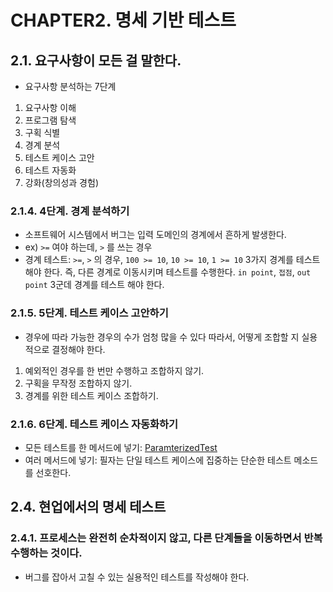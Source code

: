 # CHAPTER2. 명세 기반 테스트

## 2.1. 요구사항이 모든 걸 말한다.
- 요구사항 분석하는 7단계
1. 요구사항 이해
2. 프로그램 탐색
3. 구획 식별
4. 경계 분석
5. 테스트 케이스 고안
6. 테스트 자동화
7. 강화(창의성과 경험) 

### 2.1.4. 4단계. 경계 분석하기
- 소프트웨어 시스템에서 버그는 입력 도메인의 경계에서 흔하게 발생한다.
- ex) `>=` 여야 하는데, `>` 를 쓰는 경우
- 경계 테스트: `>=`, `>` 의 경우, `100 >= 10`, `10 >= 10`, `1 >= 10` 3가지 경계를 테스트 해야 한다. 즉, 다른 경계로 이동시키며 테스트를 수행한다. `in point`, `접점`, `out point` 3군데 경계를 테스트 해야 한다.

### 2.1.5. 5단계. 테스트 케이스 고안하기
- 경우에 따라 가능한 경우의 수가 엄청 많을 수 있다 따라서, 어떻게 조합할 지 실용적으로 결정해야 한다.
1. 예외적인 경우를 한 번만 수행하고 조합하지 않기.
2. 구획을 무작정 조합하지 않기.
3. 경계를 위한 테스트 케이스 조합하기.

### 2.1.6. 6단계. 테스트 케이스 자동화하기
- 모든 테스트를 한 메서드에 넣기: [ParamterizedTest](https://www.baeldung.com/parameterized-tests-junit-5)
- 여러 메서드에 넣기: 필자는 단일 테스트 케이스에 집중하는 단순한 테스트 메소드를 선호한다.

## 2.4. 현업에서의 명세 테스트
### 2.4.1. 프로세스는 완전히 순차적이지 않고, 다른 단계들을 이동하면서 반복 수행하는 것이다.
- 버그를 잡아서 고칠 수 있는 실용적인 테스트를 작성해야 한다.